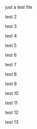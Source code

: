 just a test file

test 2

test 3

test 4

test 5

test 6

test 7

test 8

test 9

test 10

test 11

test 12

test 13
